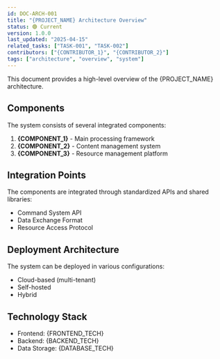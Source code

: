 ```yaml
---
id: DOC-ARCH-001
title: "{PROJECT_NAME} Architecture Overview"
status: 🟢 Current
version: 1.0.0
last_updated: "2025-04-15"
related_tasks: ["TASK-001", "TASK-002"]
contributors: ["{CONTRIBUTOR_1}", "{CONTRIBUTOR_2}"]
tags: ["architecture", "overview", "system"]
---
```


This document provides a high-level overview of the {PROJECT_NAME} architecture.

## Components

The system consists of several integrated components:

1. **{COMPONENT_1}** - Main processing framework
2. **{COMPONENT_2}** - Content management system
3. **{COMPONENT_3}** - Resource management platform

## Integration Points

The components are integrated through standardized APIs and shared libraries:

- Command System API
- Data Exchange Format
- Resource Access Protocol

## Deployment Architecture

The system can be deployed in various configurations:

- Cloud-based (multi-tenant)
- Self-hosted
- Hybrid

## Technology Stack

- Frontend: {FRONTEND_TECH}
- Backend: {BACKEND_TECH}
- Data Storage: {DATABASE_TECH}
